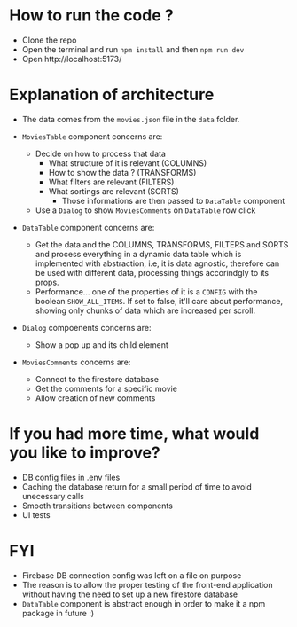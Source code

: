 # How to run the code ?
- Clone the repo
- Open the terminal and run `npm install` and then `npm run dev`
- Open http://localhost:5173/

# Explanation of architecture
- The data comes from the `movies.json` file in the `data` folder.

- `MoviesTable` component concerns are:
    - Decide on how to process that data
        - What structure of it is relevant (COLUMNS)
        - How to show the data ? (TRANSFORMS)
        - What filters are relevant (FILTERS)
        - What sortings are relevant (SORTS)
            - Those informations are then passed to `DataTable` component
    - Use a `Dialog` to show `MoviesComments` on `DataTable` row click

- `DataTable` component concerns are:
    - Get the data and the COLUMNS, TRANSFORMS, FILTERS and SORTS and process everything in a dynamic data table which is implemented with abstraction, i.e, it is data agnostic, therefore can be used with different data, processing things accorindgly to its props.
    - Performance... one of the properties of it is a `CONFIG` with the boolean `SHOW_ALL_ITEMS`. If set to false, it'll care about performance, showing only chunks of data which are increased per scroll.

- `Dialog` compoenents concerns are:
    - Show a pop up and its child element

- `MoviesComments` concerns are:
    - Connect to the firestore database
    - Get the comments for a specific movie
    - Allow creation of new comments

# If you had more time, what would you like to improve?
- DB config files in .env files
- Caching the database return for a small period of time to avoid unecessary calls
- Smooth transitions between components
- UI tests

# FYI
- Firebase DB connection config was left on a file on purpose
- The reason is to allow the proper testing of the front-end application without having the need to set up a new firestore database
- `DataTable` component is abstract enough in order to make it a npm package in future :)
